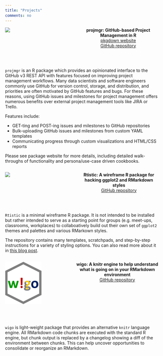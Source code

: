 ```yaml
---
title: "Projects"
comments: no
---
```


<style>
.proj-container {
  display: grid;
  grid-gap: 50px;
  grid-template-columns: auto auto;
}

.proj-logo {
  grid-column: 1;
}
.proj-meta {
  grid-column: 2;
  text-align: center;
}
.proj-desc {
  grid-column: 1 / span 2;
}
</style>

<div class = "proj-container">
  <div class = "proj-logo">
      <img src = "/img/projmgr.png" />
  </div>
  <div class = "proj-meta">
      <strong>projmgr: GitHub-based Project Management in R </strong>
      <br/>
      <a href = "https://emilyriederer.github.io/projmgr/">pkgdown website</a> 
      <br/>
      <a href = "https://github.com/emilyriederer/projmgr">GitHub repository</a>
  </div>
  <div class = "proj-desc">
  
<code>projmgr</code> is an R package which provides an opinionated interface to the GitHub v3 REST API with features focused on improving project management workflows. Many data scientists and software engineers commonly use GitHub for version control, storage, and distribution, and priorities are often motivated by GitHub features and bugs. For these reasons, using GitHub issues and milestones for project management offers numerous benefits over external project management tools like JIRA or Trello.
<p/>
Features include:
<p/>
<ul>
<li> GET-ting and POST-ing issues and milestones to GitHub repositories  </li>
<li> Bulk-uploading GitHub issues and milestones from custom YAML templates </li>
<li> Communicating progress through custom visualizations and HTML/CSS reports </li>
</ul>
<p/>
Please see package website for more details, including detailed walk-throughs of functionality and persona/use-case driven cookbooks.  
  
  </div>
</div>

<p/>
<p/>

<div class = "proj-container">
  <div class = "proj-logo">
      <img src = "/img/rtistic-files/logo.png" />
  </div>
  <div class = "proj-meta">
      <strong>Rtistic: A wireframe R package for hacking ggplot2 and RMarkdown styles</strong>
      <br/>
      <a href = "https://github.com/emilyriederer/Rtistic">GitHub repository</a>
  </div>
  <div class = "proj-desc">
  
<code>Rtistic</code> is a minimal wireframe R package. It is not intended to be installed but rather intended to serve as a starting point for groups (e.g. meet-ups, classrooms, workplaces) to collaboatively build out their own set of <code>ggplot2</code> themes and palettes and various RMarkown styles. 
<p/>
The repository contains many templates, scratchpads, and step-by-step instructions for a variety of styling options. You can also read more about it in <a href = "/post/rtistic-a-package-by-numbers-repo/">this blog post</a>.
  
  </div>
</div>

<p/>
<p/>

<div class = "proj-container">
  <div class = "proj-logo">
      <img width = "120" src = "https://raw.githubusercontent.com/emilyriederer/wigo/master/man/figures/logo.png" />
  </div>
  <div class = "proj-meta">
      <strong>wigo: A knitr engine to help understand what is going on in your RMarkdown environment</strong>
      <br/>
      <a href = "https://github.com/emilyriederer/wigo">GitHub repository</a>
  </div>
  <div class = "proj-desc">
  
<code>wigo</code> is light-weight package that provides an alternative <code>knitr</code> language engine. All RMarkdown code chunks are executed with the standard R engine, but chunk output is replaced by a changelog showing a diff of the environment between chunks. This can help uncover opportunities to consolidate or reorganize an RMarkdown.
  
  </div>
</div>